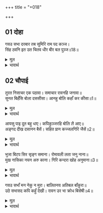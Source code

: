 +++
title = "+018"

+++


## 01 दोहा
गयउ सभा दरबार तब सुमिरि राम पद कञ्ज।  
सिंह ठवनि इत उत चितव धीर बीर बल पुञ्ज॥18॥  

<details><summary>मूल</summary>

गयउ सभा दरबार तब सुमिरि राम पद कञ्ज।  
सिंह ठवनि इत उत चितव धीर बीर बल पुञ्ज॥18॥  
</details>

<details><summary>भावार्थ</summary>

 श्री रामजी के चरणकमलों का स्मरण करके अङ्गद रावण की सभा के द्वार पर गए और वे धीर, वीर और बल की राशि अङ्गद सिंह की सी ऐण्ड (शान) से इधर-उधर देखने लगे॥18॥  
</details>





## 02 चौपाई
तुरत निसाचर एक पठावा। समाचार रावनहि जनावा॥  
सुनत बिहँसि बोला दससीसा। आनहु बोलि कहाँ कर कीसा॥1॥  

<details><summary>मूल</summary>

तुरत निसाचर एक पठावा। समाचार रावनहि जनावा॥  
सुनत बिहँसि बोला दससीसा। आनहु बोलि कहाँ कर कीसा॥1॥  
</details>

<details><summary>भावार्थ</summary>

 तुरन्त ही उन्होन्ने एक राक्षस को भेजा और रावण को अपने आने का समाचार सूचित किया। सुनते ही रावण हँसकर बोला- बुला लाओ, (देखें) कहाँ का बन्दर है॥1॥  
</details>

आयसु पाइ दूत बहु धाए। कपिकुञ्जरहि बोलि लै आए॥  
अङ्गद दीख दसानन बैसें। सहित प्रान कज्जलगिरि जैसें॥2॥  

<details><summary>मूल</summary>

आयसु पाइ दूत बहु धाए। कपिकुञ्जरहि बोलि लै आए॥  
अङ्गद दीख दसानन बैसें। सहित प्रान कज्जलगिरि जैसें॥2॥  
</details>

<details><summary>भावार्थ</summary>

 आज्ञा पाकर बहुत से दूत दौडे और वानरों में हाथी के समान अङ्गद को बुला लाए। अङ्गद ने रावण को ऐसे बैठे हुए देखा, जैसे कोई प्राणयुक्त (सजीव) काजल का पहाड हो!॥2॥  
</details>

भुजा बिटप सिर सृङ्ग समाना। रोमावली लता जनु नाना॥  
मुख नासिका नयन अरु काना। गिरि कन्दरा खोह अनुमाना॥3॥  

<details><summary>मूल</summary>

भुजा बिटप सिर सृङ्ग समाना। रोमावली लता जनु नाना॥  
मुख नासिका नयन अरु काना। गिरि कन्दरा खोह अनुमाना॥3॥  
</details>

<details><summary>भावार्थ</summary>

 भुजाएँ वृक्षों के और सिर पर्वतों के शिखरों के समान हैं। रोमावली मानो बहुत सी लताएँ हैं। मुँह, नाक, नेत्र और कान पर्वत की कन्दराओं और खोहों के बराबर हैं॥3॥  
</details>

गयउ सभाँ मन नेकु न मुरा। बालितनय अतिबल बाँकुरा॥  
उठे सभासद कपि कहुँ देखी। रावन उर भा क्रोध बिसेषी॥4॥  

<details><summary>मूल</summary>

गयउ सभाँ मन नेकु न मुरा। बालितनय अतिबल बाँकुरा॥  
उठे सभासद कपि कहुँ देखी। रावन उर भा क्रोध बिसेषी॥4॥  
</details>

<details><summary>भावार्थ</summary>

 अत्यन्त बलवान्‌ बाँके वीर बालिपुत्र अङ्गद सभा में गए, वे मन में जरा भी नहीं झिझके। अङ्गद को देखते ही सब सभासद् उठ खडे हुए। यह देखकर रावण के हृदय में बडा क्रोध हुआ॥4॥  
</details>

